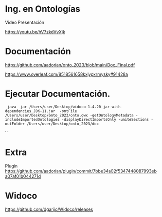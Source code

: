 # Ing. en Ontologías

Video Presentación 

https://youtu.be/hV7zkdVvXjk

# Documentación 

https://github.com/aadorian/onto_2023/blob/main/Doc_Final.pdf

https://www.overleaf.com/8518561658kxjypxrmysky#91428a



# Ejecutar Documentación.
```
 java -jar /Users/user/Desktop/widoco-1.4.20-jar-with-dependencies_JDK-11.jar  -ontFile /Users/user/Desktop/onto_2023/onto.owx -getOntologyMetadata -includeImportedOntologies -displayDirectImportsOnly -uniteSections -outFolder /Users/user/Desktop/onto_2023/doc
 ````
``
# Extra 
Plugin https://github.com/aadorian/plugin/commit/7bbe34a02f5347448087993eba07af01b044271d


# Widoco

https://github.com/dgarijo/Widoco/releases
